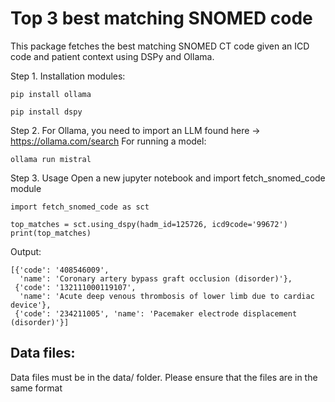 # Top 3 best matching SNOMED code

This package fetches the best matching SNOMED CT code given an ICD code and patient context using DSPy and Ollama.

Step 1. Installation modules:
```
pip install ollama
```
```
pip install dspy
```
Step 2. For Ollama, you need to import an LLM found here -> https://ollama.com/search
For running a model:
```
ollama run mistral
```
Step 3. Usage
Open a new jupyter notebook and import fetch_snomed_code module

```
import fetch_snomed_code as sct

top_matches = sct.using_dspy(hadm_id=125726, icd9code='99672')
print(top_matches)
```

Output:
```
[{'code': '408546009',
  'name': 'Coronary artery bypass graft occlusion (disorder)'},
 {'code': '132111000119107',
  'name': 'Acute deep venous thrombosis of lower limb due to cardiac device'},
 {'code': '234211005', 'name': 'Pacemaker electrode displacement (disorder)'}]
```

## Data files:
Data files must be in the data/ folder. Please ensure that the files are in the same format











